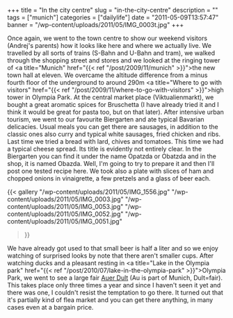 +++
title = "In the city centre"
slug = "in-the-city-centre"
description = ""
tags = ["munich"]
categories = ["dailylife"]
date = "2011-05-09T13:57:47"
banner = "/wp-content/uploads/2011/05/IMG_0003t.jpg"
+++

Once again, we went to the town centre to show our weekend visitors (Andrej's parents) how it looks
like here and where we actually live. We travelled by all sorts of trains (S-Bahn and U-Bahn and tram), we walked through  the shopping street and stores and we looked at the ringing tower of <a title="Munich"
href="{{< ref "/post/2009/11/munich" >}}">the new town hall</a> at eleven. We overcame
the altitude difference from a minus fourth floor of the underground to around 290m 
<a title="Where to go with visitors" href="{{< ref "/post/2009/11/where-to-go-with-visitors" >}}">high tower in Olympia Park</a>. At the central market place (Viktualienmarkt), we bought a great aromatic spices for Bruschetta (I have already tried it and I think it would be great for pasta too, but on that later). After intensive urban tourism, we went to our favourite Biergarten and ate typical Bavarian delicacies. Usual meals
you can get there are sausages, in addition to the classic ones also curry and typical white sausages, fried chicken and ribs. Last time we tried a bread with lard, chives and tomatoes. This time we had a typical cheese spread. Its title is evidently not entirely clear. In the Biergarten you can find it under the name Opatzda or Obatzda and in the shop, it is named Obazda. Well, I'm going to try to prepare it and then I'll post one tested recipe here. We took also a plate with slices of ham and chopped onions in vinaigrette, a few pretzels and a glass of beer each.

{{< gallery
    "/wp-content/uploads/2011/05/IMG_1556.jpg"
    "/wp-content/uploads/2011/05/IMG_0003.jpg"
    "/wp-content/uploads/2011/05/IMG_0053.jpg"
    "/wp-content/uploads/2011/05/IMG_0052.jpg"
    "/wp-content/uploads/2011/05/IMG_0051.jpg"
>}}

We have already got used to that small beer is half a liter and so we enjoy watching of surprised
looks by note that there aren't smaller cups. After watching ducks and a pleasant resting in <a title="Lake in the Olympia park" href="{{< ref "/post/2010/07/lake-in-the-olympia-park" >}}">Olympia Park</a>, we went to see a large fair <a title="Auer Dult" href="http://www.auerdult.de/">Auer Dult</a> (Au is part of
Munich, Dult=fair). This takes place only three times a year and since I haven't seen it yet and there was one, I couldn't resist the temptation to go there. It turned out that it's partially kind of flea market and you can get there anything, in many cases even at a bargain price.
